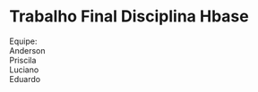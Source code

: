 # Trabalho Final Disciplina Hbase 

Equipe:<br/>
Anderson <br/>
Priscila<br/>
Luciano<br/>
Eduardo<br/>
